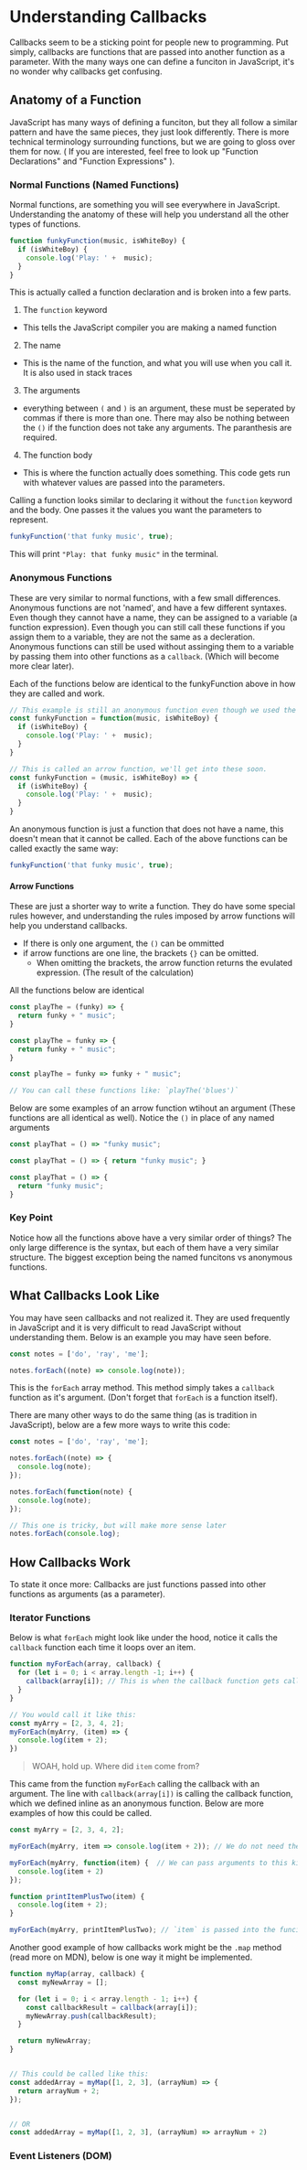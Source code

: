 # Understanding Callbacks

Callbacks seem to be a sticking point for people new to programming. Put simply, callbacks are functions that are passed into another function as a parameter. With the many ways one can define a funciton in JavaScript, it's no wonder why callbacks get confusing.


## Anatomy of a Function

JavaScript has many ways of defining a funciton, but they all follow a similar pattern and have the same pieces, they just look differently. There is more technical terminology surrounding functions, but we are going to gloss over them for now. ( If you are interested, feel free to look up "Function Declarations" and "Function Expressions" ).

### Normal Functions (Named Functions)

Normal functions, are something you will see everywhere in JavaScript. Understanding the anatomy of these will help you understand all the other types of functions.

~~~javascript
function funkyFunction(music, isWhiteBoy) {
  if (isWhiteBoy) {
    console.log('Play: ' +  music);
  }
}
~~~

This is actually called a function declaration and is broken into a few parts.

1. The `function` keyword
  * This tells the JavaScript compiler you are making a named function
2. The name
  * This is the name of the function, and what you will use when you call it. It is also used in stack traces
3. The arguments
  * everything between `(` and `)` is an argument, these must be seperated by commas if there is more than one. There may also be nothing between the `()` if the function does not take any arguments. The paranthesis are required.
4. The function body
  * This is where the function actually does something. This code gets run with whatever values are passed into the parameters.

Calling a function looks similar to declaring it without the `function` keyword and the body. One passes it the values you want the parameters to represent.

~~~javascript
funkyFunction('that funky music', true);
~~~

This will print `"Play: that funky music"` in the terminal.

### Anonymous Functions

These are very similar to normal functions, with a few small differences. Anonymous functions are not 'named', and have a few different syntaxes. Even though they cannot have a name, they can be assigned to a variable (a function expression). Even though you can still call these functions if you assign them to a variable, they are not the same as a decleration. Anonymous functions can still be used without assinging them to a variable by passing them into other functions as a `callback`.
(Which will become more clear later).

Each of the functions below are identical to the funkyFunction above in how they are called and work. 

~~~javascript
// This example is still an anonymous function even though we used the `function` keyword. It doesn't have a name.
const funkyFunction = function(music, isWhiteBoy) {
  if (isWhiteBoy) {
    console.log('Play: ' +  music);
  }
}
~~~

~~~javascript
// This is called an arrow function, we'll get into these soon.
const funkyFunction = (music, isWhiteBoy) => {
  if (isWhiteBoy) {
    console.log('Play: ' +  music);
  }
}
~~~

An anonymous function is just a function that does not have a name, this doesn't mean that it cannot be called. Each of the above functions can be called exactly the same way:

~~~javascript
funkyFunction('that funky music', true);
~~~

#### Arrow Functions

These are just a shorter way to write a function. They do have some special rules however, and understanding the rules imposed by arrow functions will help you understand callbacks.  

* If there is only one argument, the `()` can be ommitted
* if arrow functions are one line, the brackets `{}` can be omitted.
  * When omitting the brackets, the arrow function returns the evulated expression. (The result of the calculation)

All the functions below are identical

~~~javascript
const playThe = (funky) => {
  return funky + " music";
}

const playThe = funky => {
  return funky + " music";
}

const playThe = funky => funky + " music";

// You can call these functions like: `playThe('blues')`
~~~

Below are some examples of an arrow function wtihout an argument (These functions are all identical as well). Notice the `()` in place of any named arguments 

~~~javascript
const playThat = () => "funky music";

const playThat = () => { return "funky music"; }

const playThat = () => {
  return "funky music";
}
~~~

### Key Point

Notice how all the functions above have a very similar order of things? The only large difference is the syntax, but each of them have a very similar structure. The biggest exception being the named funcitons vs anonymous functions.

## What Callbacks Look Like

You may have seen callbacks and not realized it. They are used frequently in JavaScript and it is very difficult to read JavaScript without understanding them. Below is an example you may have seen before.

~~~javascript
const notes = ['do', 'ray', 'me'];

notes.forEach((note) => console.log(note));
~~~

This is the `forEach` array method. This method simply takes a `callback` function as it's argument. (Don't forget that `forEach` is a function itself).

There are many other ways to do the same thing (as is tradition in JavaScript), below are a few more ways to write this code:

~~~javascript
const notes = ['do', 'ray', 'me'];

notes.forEach((note) => { 
  console.log(note);
});

notes.forEach(function(note) {
  console.log(note); 
});

// This one is tricky, but will make more sense later
notes.forEach(console.log); 
~~~

## How Callbacks Work

To state it once more: Callbacks are just functions passed into other functions as arguments (as a parameter).

### Iterator Functions

Below is what `forEach` might look like under the hood, notice it calls the `callback` function each time it loops over an item.

~~~javascript
function myForEach(array, callback) {
  for (let i = 0; i < array.length -1; i++) {
    callback(array[i]); // This is when the callback function gets called, or executed
  }
}

// You would call it like this:
const myArry = [2, 3, 4, 2];
myForEach(myArry, (item) => {
  console.log(item + 2); 
})
~~~

> WOAH, hold up. Where did `item` come from? 

This came from the function `myForEach` calling the callback with an argument. The line with `callback(array[i])` is calling the callback function, which we defined inline as an anonymous function. Below are more examples of how this could be called.

~~~javascript
const myArry = [2, 3, 4, 2];

myForEach(myArry, item => console.log(item + 2)); // We do not need the `()` in this case, as we only have one argument

myForEach(myArry, function(item) {  // We can pass arguments to this kind of anonymous function as well
  console.log(item + 2) 
});

function printItemPlusTwo(item) {
  console.log(item + 2);
}

myForEach(myArry, printItemPlusTwo); // `item` is passed into the funciton, we do not need to declare it here because we declared it elsewhere. It is the same as the 'console.log' example above except we decalred our own function.

~~~

Another good example of how callbacks work might be the `.map` method (read more on MDN), below is one way it might be implemented.

~~~javascript
function myMap(array, callback) {
  const myNewArray = [];

  for (let i = 0; i < array.length - 1; i++) {
    const callbackResult = callback(array[i]);
    myNewArray.push(callbackResult); 
  }

  return myNewArray;
}


// This could be called like this:
const addedArray = myMap([1, 2, 3], (arrayNum) => {
  return arrayNum + 2; 
});


// OR
const addedArray = myMap([1, 2, 3], (arrayNum) => arrayNum + 2)
~~~

### Event Listeners (DOM)
